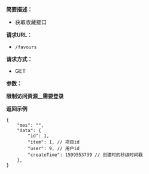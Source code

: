 
    
**简要描述：** 

- 获取收藏接口

**请求URL：** 
- ` /favours `
  
**请求方式：**
- GET

**参数：** 

**限制访问资源__需要登录**

 **返回示例**

``` 
{
	"mes": "",
	"data": {
        "id": 1,
        "item": 1, // 项目id
        "user": 9, // 用户id
        "createTime": 1599553739 // 创建时的秒级时间戳
    },
}
```
